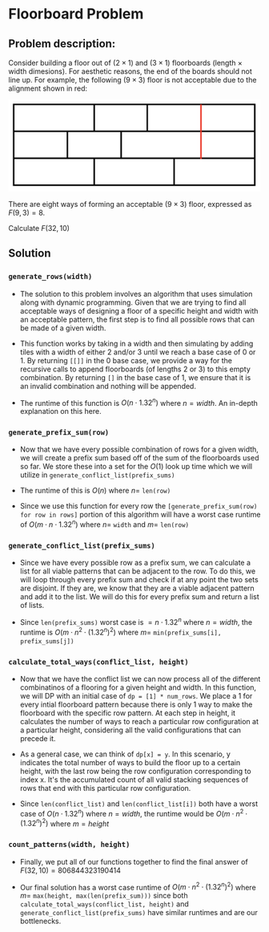 # Floorboard Problem

## Problem description:
Consider building a floor out of $(2 \times 1)$ and $(3 \times 1)$ floorboards (length $\times$ width dimesions). For aesthetic reasons, the end of the boards should not line up. For example, the following $(9 \times 3)$ floor is not acceptable due to the alignment shown in red:

![Example Diagram](https://github.com/aostrowski108/floorboard-problem/blob/main/diagram.png)

There are eight ways of forming an acceptable $(9 \times 3)$ floor, expressed as $F(9,3) = 8$.

Calculate $F(32,10)$

## Solution

### ```generate_rows(width)```
+ The solution to this problem involves an algorithm that uses simulation along with dynamic programming. Given that we are trying to find all acceptable ways of designing a floor of a specific height and width with an acceptable pattern, the first step is to find all possible rows that can be made of a given width. 

+ This function works by taking in a width and then simulating by adding tiles with a width of either 2 and/or 3 until we reach a base case of 0 or 1. By returning ```[[]]``` in the 0 base case, we provide a way for the recursive calls to append floorboards (of lengths 2 or 3) to this empty combination. By returning ```[]``` in the base case of 1, we ensure that it is an invalid combination and nothing will be appended.

+ The runtime of this function is $O(n \cdot 1.32^n)$ where $n = width$. An in-depth explanation on this here.

### ```generate_prefix_sum(row)```
+ Now that we have every possible combination of rows for a given width, we will create a prefix sum based off of the sum of the floorboards used so far. We store these into a set for the $O(1)$ look up time which we will utilize in ```generate_conflict_list(prefix_sums)```

+ The runtime of this is $O(n)$ where $n =$ ```len(row)``` 

+ Since we use this function for every row the ```[generate_prefix_sum(row) for row in rows]``` portion of this algorithm will have a worst case runtime of $O(m \cdot n \cdot 1.32^n)$ where $n =$ ```width``` and $m =$ ```len(row)```

### ```generate_conflict_list(prefix_sums)```
+ Since we have every possible row as a prefix sum, we can calculate a list for all viable patterns that can be adjacent to the row. To do this, we will loop through every prefix sum and check if at any point the two sets are disjoint. If they are, we know that they are a viable adjacent pattern and add it to the list. We will do this for every prefix sum and return a list of lists.

+ Since ```len(prefix_sums)``` worst case is $=n \cdot 1.32^n$ where $n = width$, the runtime is $O(m \cdot n^2 \cdot (1.32^n)^2)$ where $m =$ ```min(prefix_sums[i], prefix_sums[j])```

### ```calculate_total_ways(conflict_list, height)```
+ Now that we have the conflict list we can now process all of the different combinatinos of a flooring for a given height and width. In this function, we will DP with an initial case of ```dp = [1] * num_rows```. We place a 1 for every intial floorboard pattern because there is only 1 way to make the floorboard with the specific row pattern. At each step in height, it calculates the number of ways to reach a particular row configuration at a particular height, considering all the valid configurations that can precede it.

+ As a general case, we can think of ```dp[x] = y```. In this scenario, y indicates the total number of ways to build the floor up to a certain height, with the last row being the row configuration corresponding to index x. It's the accumulated count of all valid stacking sequences of rows that end with this particular row configuration.

+ Since ```len(conflict_list)``` and ```len(conflict_list[i])``` both have a worst case of $O(n \cdot 1.32^n)$ where $n = width$, the runtime would be $O(m \cdot n^2 \cdot (1.32^n)^2)$ where $m = height$

### ```count_patterns(width, height)```
+ Finally, we put all of our functions together to find the final answer of $F(32,10) = 806844323190414$

+ Our final solution has a worst case runtime of $O(m \cdot n^2 \cdot (1.32^n)^2)$ where $m =$ ```max(height, max(len(prefix_sum)))``` since both ```calculate_total_ways(conflict_list, height)``` and ```generate_conflict_list(prefix_sums)``` have similar runtimes and are our bottlenecks.